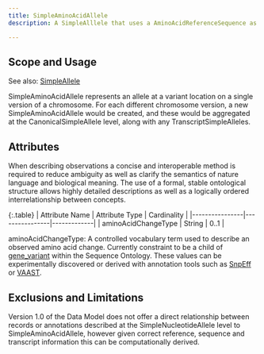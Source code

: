 ```yaml
---
title: SimpleAminoAcidAllele
description: A SimpleAlllele that uses a AminoAcidReferenceSequence as its ReferenceSequence.

---
```


Scope and Usage
---------------

See also: [SimpleAllele](simple_allele.html)

SimpleAminoAcidAllele represents an allele at a variant location on a single version of a chromosome.  For each different chromosome version, a new SimpleAminoAcidAllele would be created, and these would be aggregated at the CanonicalSimpleAllele level, along with any TranscriptSimpleAlleles.

Attributes
--------------------

When describing observations a concise and interoperable method is required to reduce ambiguity as well as clarify the semantics of nature language and biological meaning. The use of a formal, stable ontological structure allows highly detailed descriptions as well as a logically ordered interrelationship between concepts.

{:.table}
| Attribute Name | Attribute Type | Cardinality |
|----------------|----------------|-------------|
| aminoAcidChangeType |  String  |    0..1     |

aminoAcidChangeType: A controlled vocabulary term used to describe an observed amino acid change.  Currently constraint to be a child of [gene_variant](http://www.sequenceontology.org/browser/current_svn/term/SO:0001564) within the Sequence Ontology.  These values can be experimentally discovered or derived with annotation tools such as [SnpEff](http://snpeff.sourceforge.net/) or [VAAST](http://www.yandell-lab.org/software/vaast.html).

Exclusions and Limitations
--------------------------

Version 1.0 of the Data Model does not offer a direct relationship between records or annotations described at the SimpleNucleotideAllele level to SimpleAminoAcidAllele, however given correct reference, sequence and transcript information this can be computationally derived.


